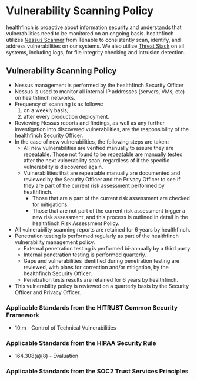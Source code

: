 # Vulnerability Scanning Policy

healthfinch is proactive about information security and understands that vulnerabilities need to be monitored on an ongoing basis. healthfinch utilizes [Nessus Scanner](http://www.tenable.com/products/nessus) from Tenable to consistently scan, identify, and address vulnerabilities on our systems. We also utilize [Threat Stack](http://www.threatstack.com/) on all systems, including logs, for file integrity checking and intrusion detection.

## Vulnerability Scanning Policy

* Nessus management is performed by the healthfinch Security Officer
* Nessus is used to monitor all internal IP addresses (servers, VMs, etc) on healthfinch networks.
* Frequency of scanning is as follows:
	1. on a weekly basis;
	2. after every production deployment.
* Reviewing Nessus reports and findings, as well as any further investigation into discovered vulnerabilities, are the responsibility of the healthfinch Security Officer.
* In the case of new vulnerabilities, the following steps are taken:
	* All new vulnerabilities are verified manually to assure they are repeatable. Those not found to be repeatable are manually tested after the next vulnerability scan, regardless of if the specific vulnerability is discovered again.
	* Vulnerabilities that are repeatable manually are documented and reviewed by the Security Officer and the Privacy Officer to see if they are part of the current risk assessment performed by healthfinch.
		* Those that are a part of the current risk assessment are checked for mitigations.
		* Those that are not part of the current risk assessment trigger a new risk assessment, and this process is outlined in detail in the healthfinch Risk Assessment Policy.
* All vulnerability scanning reports are retained for 6 years by healthfinch.
* Penetration testing is performed regularly as part of the healthfinch vulnerability management policy.
	* External penetration testing is performed bi-annually by a third party.
	* Internal penetration testing is performed quarterly.
	* Gaps and vulnerabilities identified during penetration testing are reviewed, with plans for correction and/or mitigation, by the healthfinch Security Officer.
	* Penetration tests results are retained for 6 years by healthfinch.
* This vulnerability policy is reviewed on a quarterly basis by the Security Officer and Privacy Officer.

### Applicable Standards from the HITRUST Common Security Framework

* 10.m - Control of Technical Vulnerabilities

### Applicable Standards from the HIPAA Security Rule

* 164.308(a)(8) - Evaluation

### Applicable Standards from the SOC2 Trust Services Principles
